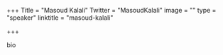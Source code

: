 +++
Title = "Masoud Kalali"
Twitter = "MasoudKalali"
image = ""
type = "speaker"
linktitle = "masoud-kalali"

+++

bio
